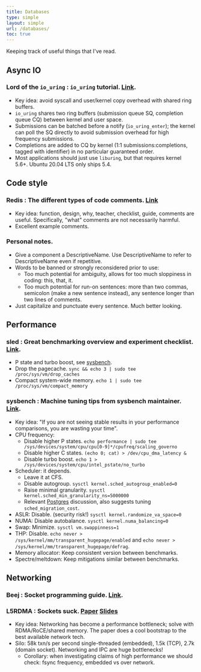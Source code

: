 ```yaml
---
title: Databases
type: simple
layout: simple
url: /databases/
toc: true
---
```


Keeping track of useful things that I've read.

## Async IO

### Lord of the `io_uring` : `io_uring` tutorial. [Link](https://unixism.net/loti/).

- Key idea: avoid syscall and user/kernel copy overhead with shared ring buffers.
- `io_uring` shares two ring buffers (submission queue SQ, completion queue CQ) between kernel and user space.
- Submissions can be batched before a notify (`io_uring_enter`); the kernel can poll the SQ directly to avoid submission overhead for high frequency submissions.
- Completions are added to CQ by kernel (1:1 submissions:completions, tagged with identifier) in no particular guaranteed order.
- Most applications should just use `liburing`, but that requires kernel 5.6+. Ubuntu 20.04 LTS only ships 5.4.

## Code style

### Redis : The different types of code comments. [Link](http://antirez.com/news/124)

- Key idea: function, design, why, teacher, checklist, guide, comments are useful. Specifically, "what" comments are not necessarily harmful.
- Excellent example comments. 

### Personal notes.

- Give a component a DescriptiveName. Use DescriptiveName to refer to DescriptiveName even if repetitive. 
- Words to be banned or strongly reconsidered prior to use:
  - Too much potential for ambiguity, allows for too much sloppiness in coding: this, that, it.
  - Too much potential for run-on sentences: more than two commas, semicolon (make a new sentence instead), any sentence longer than two lines of comments.
- Just capitalize and punctuate every sentence. Much better looking.

## Performance

### sled : Great benchmarking overview and experiment checklist. [Link](https://sled.rs/perf.html).

- P state and turbo boost, see [sysbench](#sysbench--machine-tuning-tips-from-sysbench-maintainer-linkhttpswwwperconacomresourcesvideosbenchmark-noise-reduction-how-configure-your-machines-stable-results).
- Drop the pagecache. `sync && echo 3 | sudo tee /proc/sys/vm/drop_caches`
- Compact system-wide memory. `echo 1 | sudo tee /proc/sys/vm/compact_memory`

### sysbench : Machine tuning tips from sysbench maintainer. [Link](https://www.percona.com/resources/videos/benchmark-noise-reduction-how-configure-your-machines-stable-results).

- Key idea: "If you are not seeing stable results in your performance comparisons, you are wasting your time".
- CPU frequency:
  - Disable higher P states. `echo performance | sudo tee /sys/devices/system/cpu/cpu[0-9]*/cpufreq/scaling_governo`
  - Disable higher C states. `(echo 0; cat) > /dev/cpu_dma_latency &`
  - Disable turbo boost. `echo 1 > /sys/devices/system/cpu/intel_pstate/no_turbo`
- Scheduler: it depends.
  - Leave it at CFS.
  - Disable autogroup. `sysctl kernel.sched_autogroup_enabled=0`
  - Raise minimal granularity. `sysctl kernel.sched_min_granularity_ns=5000000`
  - Relevant [Postgres](https://www.postgresql.org/message-id/50E4AAB1.9040902@optionshouse.com) discussion, also suggests tuning `sched_migration_cost`.
- ASLR: Disable. (security risk!) `sysctl kernel.randomize_va_space=0`
- NUMA: Disable autobalance. `sysctl kernel.numa_balancing=0`
- Swap: Minimize. `sysctl vm.swappinness=1`
- THP: Disable. `echo never > /sys/kernel/mm/transparent_hugepage/enabled` and `echo never > /sys/kernel/mm/transparent_hugepage/defrag`.
- Memory allocator: Keep consistent version between benchmarks.
- Spectre/meltdown: Keep mitigations similar between benchmarks.

## Networking

### Beej : Socket programming guide. [Link](https://beej.us/guide/bgnet/).
### L5RDMA : Sockets suck. [Paper](https://db.in.tum.de/~fent/papers/Low-Latency%20Communication%20for%20Fast%20DBMS%20Using%20RDMA%20and%20Shared%20Memory.pdf) [Slides](https://db.in.tum.de/~fent/papers/Low-Latency%20Slides.pdf?lang=en)

- Key idea: Networking has become a performance bottleneck; solve with RDMA/RoCE/shared memory. The paper does a cool bootstrap to the best available network tech.
- Silo: 58k txn/s per second single-threaded (embedded), 1.5k (TCP), 2.7k (domain socket). Networking and IPC are huge bottlenecks!
  - Corollary: when investigating claims of high performance we should check: fsync frequency, embedded vs over network.

